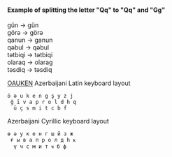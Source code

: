 #### Example of splitting the letter "Qq" to "Qq" and "Gg"

gün -> gün  
görə -> görə  
qanun -> ganun  
qəbul -> qəbul  
tətbiqi -> tətbiqi  
olaraq -> olarag  
təsdiq -> təsdiq

[OAUKEN](https://github.com/2k1dmg/cta/blob/main/Azerbaijani/aze_ll2.klc) Azerbaijani Latin keyboard layout
```
ö ə u k e n g ş y z j
 ğ ī v a p r o l d h q 
  ü ç s m i t c b f
```

Azerbaijani Cyrillic keyboard layout
```
ө ә у к е н г ш й з ж
 ғ ы в а п р о л д һ ҝ 
  ү ч с м и т ҹ б ф
```
